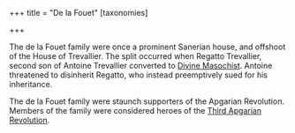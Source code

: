 +++
title = "De la Fouet"
[taxonomies]

+++

The de la Fouet family were once a prominent Sanerian house, and offshoot of the House of Trevallier. The split occurred when Regatto Trevallier, second son of Antoine Trevallier converted to [Divine Masochist](@/religions/divine-masochism/_index.md). Antoine threatened to disinherit Regatto, who instead preemptively sued for his inheritance.

The de la Fouet family were staunch supporters of the Apgarian Revolution. Members of the family were considered heroes of the [Third Apgarian Revolution](@/events/third-apgarian-revolution.md).
